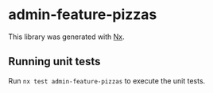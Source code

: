 # admin-feature-pizzas

This library was generated with [Nx](https://nx.dev).

## Running unit tests

Run `nx test admin-feature-pizzas` to execute the unit tests.
